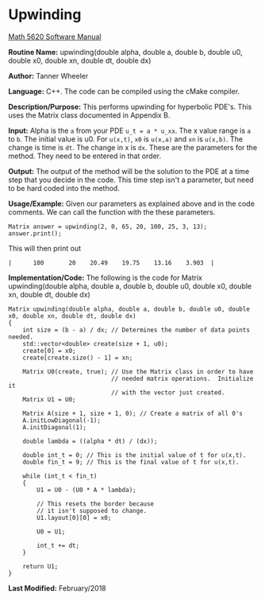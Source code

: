 # Upwinding

[Math 5620 Software Manual](https://tannerwheeler.github.io/math5620/main)

**Routine Name:** upwinding(double alpha, double a, double b, double u0, double x0, double xn, double dt, double dx)

**Author:** Tanner Wheeler

**Language:** C++. The code can be compiled using the cMake compiler.

**Description/Purpose:** This performs upwinding for hyperbolic PDE's.  This uses the Matrix class documented in Appendix B.

**Input:** Alpha is the `a` from your PDE `u_t = a * u_xx`.  The x value range is `a` to `b`.  The initial value is u0.  For `u(x,t)`, `x0` is `u(x,a)` and `xn` is `u(x,b)`.  The change is time is `dt`.  The change in x is `dx`.  These are the parameters for the method.  They need to be entered in that order.

**Output:** The output of the method will be the solution to the PDE at a time step that you decide in the code.  This time step isn't a parameter, but need to be hard coded into the method.

**Usage/Example:**
Given our parameters as explained above and in the code comments.  We can call the function with the these parameters.
```
Matrix answer = upwinding(2, 0, 65, 20, 100, 25, 3, 13);
answer.print();
```
This will then print out 
```
|      100       20    20.49    19.75    13.16    3.903  |
```

**Implementation/Code:** The following is the code for Matrix upwinding(double alpha, double a, double b, double u0, double x0, double xn, double dt, double dx)
```
Matrix upwinding(double alpha, double a, double b, double u0, double x0, double xn, double dt, double dx)
{
	int size = (b - a) / dx; // Determines the number of data points needed.
	std::vector<double> create(size + 1, u0);
	create[0] = x0;
	create[create.size() - 1] = xn;

	Matrix U0(create, true); // Use the Matrix class in order to have 
							 // needed matrix operations.  Initialize it
							 // with the vector just created.
	Matrix U1 = U0;

	Matrix A(size + 1, size + 1, 0); // Create a matrix of all 0's
	A.initLowDiagonal(-1);
	A.initDiagonal(1);

	double lambda = ((alpha * dt) / (dx));

	double int_t = 0; // This is the initial value of t for u(x,t).
	double fin_t = 9; // This is the final value of t for u(x,t).

	while (int_t < fin_t)
	{
		U1 = U0 - (U0 * A * lambda);

		// This resets the border because 
		// it isn't supposed to change.
		U1.layout[0][0] = x0;

		U0 = U1;

		int_t += dt;
	}

	return U1;
}
```
**Last Modified:** February/2018
